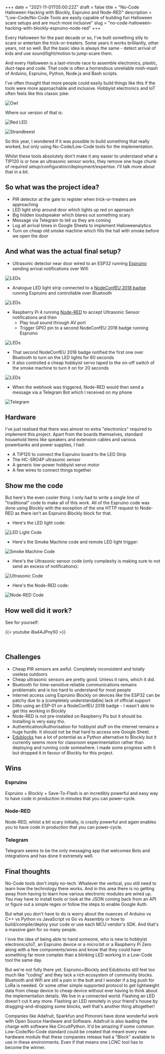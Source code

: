 +++
date = "2021-11-01T05:00:22Z"
draft = false
title = "No-Code Halloween Hacking with Blockly, Espruino and Node-RED"
description = "Low-Code/No-Code Tools are easily capable of building fun Halloween scare setups and are much more inclusive"
slug = "no-code-halloween-hacking-with-blockly-espruino-node-red"
+++

Every Halloween for the past decade or so, I've built something silly to scare or entertain the trick-or-treaters. Some years it works brilliantly, other years, not so well. But the basic idea is always the same - detect arrival of kids and use sound/light/motion to jump-scare them.

And every Halloween is a last-minute race to assemble electronics, plastic, duct-tape and code. That code is often a horrendous unreliable mish-mash of Arduino, Espruino, Python, Node.js and Bash scripts. 

I've often thought that more people could easily build things like this if the tools were more approachable and inclusive. Hobbyist electronics and IoT often feels like this classic joke:

![Owl](/images/2021/11/owl.jpg)

Where our version of that is:

![Red LED](/images/2021/11/red-led.jpg)

![Strandbeest](/images/2021/11/strandbeest.gif)

So this year, I wondered if it was possible to build something that really worked, but only using No-Code/Low-Code tools for the implementation. 

Whilst these tools absolutely don't make it any easier to understand what a TIP120 is or how an ultrasonic sensor works, they remove one huge chunk of required setup/configuration/deployment/expertise. I'll talk more about that in a bit.

## So what was the project idea?

* PIR detector at the gate to register when trick-or-treaters are approaching
* LED light strip around door which lights up red on approach
* Big hidden loudspeaker which blares out something scary
* Message via Telegram to tell us they are coming
* Log all arrival times in Google Sheets to implement Halloweenalytics
* Turn on cheap old smoke machine which fills the hall with smoke before we open the door

## And what was the actual final setup?

* Ultrasonic detector near door wired to an ESP32 running [Espruino](http://www.espruino.com/) sending arrival notifications over Wifi

![LEDs](/images/2021/11/photo_ultrasonic.jpg)

* Analogue LED light strip connected to a [NodeConfEU 2018 badge](https://shop.espruino.com/espruino-boards/pixljs-multicolour) running Espruino and controllable over Bluetooth

![LEDs](/images/2021/11/photo_lights.jpg)

* Raspberry Pi 4 running [Node-RED](https://nodered.org/) to accept Ultrasonic Sensor notifications and then
    * Play loud sound through AV port
    * Trigger GPIO pin to a second NodeConfEU 2018 badge running Espruino

![LEDs](/images/2021/11/photo_mess.jpg)

* That second NodeConfEU 2018 badge notified the first one over Bluetooth to turn on the LED lights for 60 seconds
* It also controlled a cheap hobbyist servo taped to the on-off switch of the smoke machine to turn it on for 20 seconds

![LEDs](/images/2021/11/photo_servo.jpg)


* When the webhook was triggered, Node-RED would then send a message via a Telegram Bot which I received on my phone

![Telegram](/images/2021/11/telegram_halloween.jpg)

## Hardware
I've just realised that there was almost no extra "electronics" required to implement this project. Apart from the boards themselves, standard household items like speakers and extension cables and various powerbanks and power supplies, I had:

* A TIP120 to connect the Espruino board to the LED Strip
* The HC-SRO4P ultrasonic sensor
* A generic low-power hobbyist servo motor
* A few wires to connect things together
 
## Show me the code
But here's the even cooler thing. I only had to write a single line of "traditional" code to make all of this work. All of the Espruino code was done using Blockly with the exception of the one HTTP request to Node-RED as there isn't an Espruino Blockly block for that.

* Here's the LED light code:

![LED Light Code](/images/2021/11/leds_on_off.png)

* Here's the Smoke Machine code and remote LED light trigger:

![Smoke Machine Code](/images/2021/11/espruino_smoke_and_lights_blockly.png)

* Here's the Ultrasonic sensor code (only complexity is making sure to not send an excess of notifications):

![Ultrasonic Code](/images/2021/11/ultrasonic_blockly.png)

* Here's the Node-RED code:

![Node-RED Code](/images/2021/11/node_red_halloween.png)


## How well did it work? 

See for yourself:

{{< youtube i8a4AJPny50 >}}

&nbsp;

## Challenges
* Cheap PIR sensors are awful. Completely inconsistent and totally useless outdoors
* Cheap ultrasonic sensors are pretty good. Unless it rains, which it did.
* Bluetooth for time-sensitive reliable communications remains problematic and is too hard to understand for most people
* Internet access using Espruino Blockly on devices like the ESP32 can be patchy due to a (completely understandable) lack of official support
* Ditto using an ESP-01 on a NodeConfEU 2018 badge - I wasn't able to get this working in Blockly
* Node-RED is not pre-installed on Raspberry Pis but it should be. Installing is very easy tho.
* Authentication/Authorisation for hobbyist stuff on the internet remains a huge hurdle. It should not be that hard to access one Google Sheet. 
* [Edublocks](http://app.edublocks.org/) has a lot of potential as a Python alternative to Blockly but it currently seems more for classroom experimentation rather than deploying and running code somewhere. I made some progress with it but dropped it in favour of Blockly for this project.

## Wins
### Espruino
Espruino + Blockly + Save-To-Flash is an incredibly powerful and easy way to have code in production in minutes that you can power-cycle.

### Node-RED
Node-RED, whilst a bit scary initially, is crazily powerful and again enables you to have code in production that you can power-cycle.

### Telegram
Telegram seems to be the only messaging app that welcomes Bots and integrations and has done it extremely well.

## Final thoughts
No-Code tools don't imply no-tech. Whatever the vertical, you still need to learn how the technology there works. And in this area there is no getting away from having to learn how various electronic modules are wired up. You may have to install tools or look at the JSON coming back from an API or figure out a simple regex or follow the steps to enable Google Auth. 

But what you don't have to do is worry about the nuances of Arduino vs C++ vs Python vs JavaScript vs Go vs Assembly or how to build/compile/deploy your code or use each MCU vendor's SDK. And that's a massive gain for so many people.

I love the idea of being able to hand someone, who is new to hobbyist electronics/IoT, an Espruino device or a micro:bit or a Raspberry Pi Zero along with a few components/wires and know that they could have something far more complex than a blinking LED working in a Low-Code tool the same day.

But we're not fully there yet. Espruino+Blockly and Edublocks still feel too much like "coding" and they lack a rich ecosystem of community blocks. Bluetooth and Wifi are still a pain in the butt and I wonder if a big push for LoRa is needed. Or some other simple supported protocol to get lightweight data from cheap device to cheap device without ever having to think about the implementation details. We live in a connected world. Flashing an LED doesn't cut it any more. Flashing an LED remotely in your friend's house by dragging-and-dropping some blocks, well that's another thing altogether!

Companies like Adafruit, Sparkfun and Pimoroni have done wonderful work with Open Source Hardware and Software. Adafruit is also leading the charge with software like CircuitPython. It'd be amazing if some common Low-Code/No-Code standard could be created that meant every new hardware module that these companies release had a "Block" available to use in these environments. Even if that means one LCNC tool has to become the winner.




